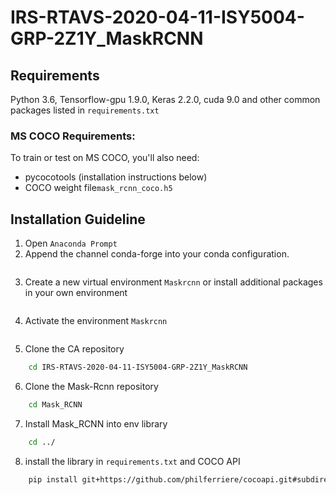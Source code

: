 # IRS-RTAVS-2020-04-11-ISY5004-GRP-2Z1Y_MaskRCNN

## Requirements
Python 3.6, Tensorflow-gpu 1.9.0, Keras 2.2.0, cuda 9.0 and other common packages listed in `requirements.txt`

### MS COCO Requirements:
To train or test on MS COCO, you'll also need:
* pycocotools (installation instructions below)
* COCO weight file`mask_rcnn_coco.h5`

## Installation Guideline
1. Open `Anaconda Prompt`
2. Append the channel conda-forge into your conda configuration.
```bash conda config --append channels conda-forge
```

3. Create a new virtual environment `Maskrcnn` or install additional packages in your own environment
```bash conda create -n Maskrcnn python=3.6 pip
```

4. Activate the environment `Maskrcnn`
```bash conda activate Maskrcnn
```

5. Clone the CA repository
```bash git clone https://github.com/ychcnm/IRS-RTAVS-2020-04-11-ISY5004-GRP-2Z1Y_MaskRCNN.git
	cd IRS-RTAVS-2020-04-11-ISY5004-GRP-2Z1Y_MaskRCNN
``` 

6. Clone the Mask-Rcnn repository
```bash git clone https://github.com/matterport/Mask_RCNN.git
	cd Mask_RCNN
``` 

7. Install Mask_RCNN into env library
```bash python setup.py install
	cd ../
``` 

8. install the library in `requirements.txt` and COCO API
```bash pip install -r requirements.txt
	pip install git+https://github.com/philferriere/cocoapi.git#subdirectory=PythonAPI
``` 
